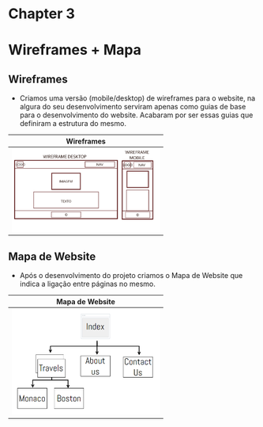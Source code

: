 # Chapter 3
# Wireframes + Mapa

## Wireframes

- Criamos uma versão (mobile/desktop) de wireframes para o website, na algura do seu desenvolvimento serviram apenas como guias de base para o desenvolvimento do website. Acabaram por ser essas guias que definiram a estrutura do mesmo.

| Wireframes |
|-------|
| <img src="docs-img/wireframes-red.png" alt="Wireframes" width="300" /> |

## Mapa de Website

- Após o desenvolvimento do projeto criamos o Mapa de Website que indica a ligação entre páginas no mesmo.

| Mapa de Website |
|-------|
| <img src="docs-img/mapa-website.png" alt="Mapa de Website" width="300" /> |
